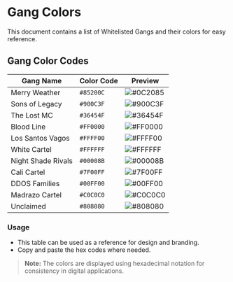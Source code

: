 # Gang Colors

This document contains a list of Whitelisted Gangs and their colors for easy reference.

## Gang Color Codes

| Gang Name            | Color Code | Preview |
|----------------------|-----------|---------|
| Merry Weather       | `#85200C`  | ![#0C2085](https://www.colorhexa.com/85200C.png) |
| Sons of Legacy      | `#900C3F`  | ![#900C3F](https://www.colorhexa.com/900C3F.png) |
| The Lost MC         | `#36454F`  | ![#36454F](https://www.colorhexa.com/36454F.png) |
| Blood Line          | `#FF0000`  | ![#FF0000](https://www.colorhexa.com/FF0000.png) |
| Los Santos Vagos    | `#FFFF00`  | ![#FFFF00](https://www.colorhexa.com/FFFF00.png) |
| White Cartel        | `#FFFFFF`  | ![#FFFFFF](https://www.colorhexa.com/FFFFFF.png) |
| Night Shade Rivals  | `#00008B`  | ![#00008B](https://www.colorhexa.com/00008B.png) |
| Cali Cartel         | `#7F00FF`  | ![#7F00FF](https://www.colorhexa.com/7F00FF.png) |
| DDOS Families       | `#00FF00`  | ![#00FF00](https://www.colorhexa.com/00FF00.png) |
| Madrazo Cartel      | `#C0C0C0`  | ![#C0C0C0](https://www.colorhexa.com/C0C0C0.png) |
| Unclaimed           | `#808080`  | ![#808080](https://www.colorhexa.com/808080.png) |

### Usage
- This table can be used as a reference for design and branding.
- Copy and paste the hex codes where needed.

> **Note:** The colors are displayed using hexadecimal notation for consistency in digital applications.
